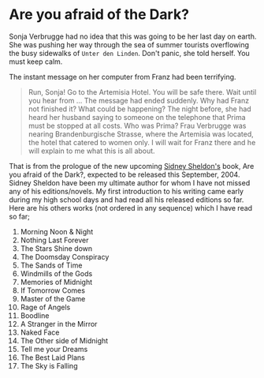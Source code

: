 # Are you afraid of the Dark?

Sonja Verbrugge had no idea that this was going to be her last day on earth. She was pushing her way through the sea of summer tourists overflowing the busy sidewalks of `Unter den Linden`. Don't panic, she told herself. You must keep calm.

The instant message on her computer from Franz had been terrifying.

> Run, Sonja! Go to the Artemisia Hotel. You will be safe there. Wait until you hear from ... The message had ended suddenly. Why had Franz not finished it? What could be happening? The night before, she had heard her husband saying to someone on the telephone that Prima must be stopped at all costs. Who was Prima? Frau Verbrugge was nearing Brandenburgische Strasse, where the Artemisia was located, the hotel that catered to women only. I will wait for Franz there and he will explain to me what this is all about.

That is from the prologue of the new upcoming [Sidney Sheldon's](http://www.sidneysheldon.com/) book, Are you afraid of the Dark?, expected to be released this September, 2004. Sidney Sheldon have been my ultimate author for whom I have not missed any of his editions/novels. My first introduction to his writing came early during my high school days and had read all his released editions so far. Here are his others works (not ordered in any sequence) which I have read so far;

1. Morning Noon & Night
2. Nothing Last Forever
3. The Stars Shine down
4. The Doomsday Conspiracy
5. The Sands of Time
6. Windmills of the Gods
7. Memories of Midnight
8. If Tomorrow Comes
9. Master of the Game
10. Rage of Angels
11. Boodline
12. A Stranger in the Mirror
13. Naked Face
14. The Other side of Midnight
15. Tell me your Dreams
16. The Best Laid Plans
17. The Sky is Falling

